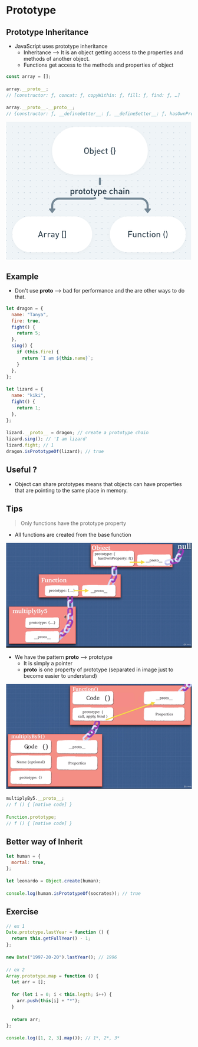 # Prototype

## Prototype Inheritance

- JavaScript uses prototype inheritance
  - Inheritance —> It is an object getting access to the properties and methods of another object.
  - Functions get access to the methods and properties of object

```jsx
const array = [];

array.__proto__;
// [constructor: ƒ, concat: ƒ, copyWithin: ƒ, fill: ƒ, find: ƒ, …]

array.__proto__.__proto__;
// {constructor: ƒ, __defineGetter__: ƒ, __defineSetter__: ƒ, hasOwnProperty: ƒ, __lookupGetter__: ƒ, …}
```

![prototype-chain](assets/prototype-chain.png)

## Example

- Don't use **proto** —> bad for performance and the are other ways to do that.

```jsx
let dragon = {
  name: "Tanya",
  fire: true,
  fight() {
    return 5;
  },
  sing() {
    if (this.fire) {
      return `I am ${this.name}`;
    }
  },
};

let lizard = {
  name: "kiki",
  fight() {
    return 1;
  },
};

lizard.__proto__ = dragon; // create a prototype chain
lizard.sing(); // 'I am lizard'
lizard.fight; // 1
dragon.isPrototypeOf(lizard); // true
```

## Useful ?

- Object can share prototypes means that objects can have properties that are pointing to the same place in memory.

## Tips

> Only functions have the prototype property

- All functions are created from the base function

![udemy-proto-chain1](assets/udemy-proto-chain1.png)

- We have the pattern **proto** —> prototype
  - It is simply a pointer
  - **proto** is one property of prototype (separated in image just to become easier to understand)

![udemy-proto-chain2](assets/udemy-proto-chain2.png)

```jsx
multiplyBy5.__proto__;
// f () { [native code] }

Function.prototype;
// f () { [native code] }
```

## Better way of Inherit

```jsx
let human = {
  mortal: true,
};

let leonardo = Object.create(human);

console.log(human.isPrototypeOf(socrates)); // true
```

## Exercise

```jsx
// ex 1
Date.prototype.lastYear = function () {
  return this.getFullYear() - 1;
};

new Date("1997-20-20").lastYear(); // 1996

// ex 2
Array.prototype.map = function () {
  let arr = [];

  for (let i = 0; i < this.legth; i++) {
    arr.push(this[i] + "*");
  }

  return arr;
};

console.log([1, 2, 3].map()); // 1*, 2*, 3*
```
